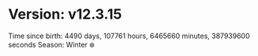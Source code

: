 # Version: v12.3.15
Time since birth: 4490 days, 107761 hours, 6465660 minutes, 387939600 seconds
Season: Winter ❄️
